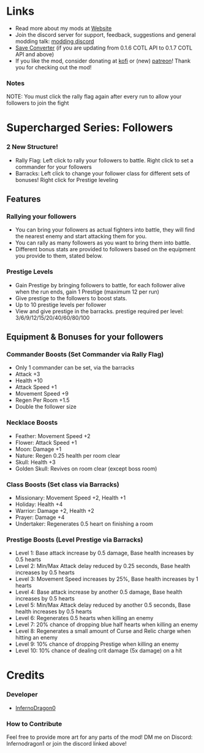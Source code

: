 # Links
- Read more about my mods at [Website](https://cotlmod.infernodragon.net/)
- Join the discord server for support, feedback, suggestions and general modding talk: [modding discord](https://discord.gg/MUjww9ndx2)
- [Save Converter](https://cotlminimod.infernodragon.net/saveconverter) (if you are updating from 0.1.6 COTL API to 0.1.7 COTL API and above) 
- If you like the mod, consider donating at [kofi](https://ko-fi.com/infernodragon0) or (new) [patreon](https://www.patreon.com/InfernoDragon0)! Thank you for checking out the mod!

### Notes
NOTE: You must click the rally flag again after every run to allow your followers to join the fight

# Supercharged Series: Followers

### 2 New Structure!
- Rally Flag: Left click to rally your followers to battle. Right click to set a commander for your followers
- Barracks: Left click to change your follower class for different sets of bonuses! Right click for Prestige leveling

## Features

### Rallying your followers
- You can bring your followers as actual fighters into battle, they will find the nearest enemy and start attacking them for you.
- You can rally as many followers as you want to bring them into battle.
- Different bonus stats are provided to followers based on the equipment you provide to them, stated below. 

### Prestige Levels
- Gain Prestige by bringing followers to battle, for each follower alive when the run ends, gain 1 Prestige (maximum 12 per run)
- Give prestige to the followers to boost stats.
- Up to 10 prestige levels per follower
- View and give prestige in the barracks. prestige required per level: 3/6/9/12/15/20/40/60/80/100

## Equipment & Bonuses for your followers
### Commander Boosts (Set Commander via Rally Flag)
- Only 1 commander can be set, via the barracks
- Attack +3
- Health +10
- Attack Speed +1
- Movement Speed +9
- Regen Per Room +1.5
- Double the follower size

### Necklace Boosts
- Feather: Movement Speed +2
- Flower: Attack Speed +1
- Moon: Damage +1
- Nature: Regen 0.25 health per room clear
- Skull: Health +3
- Golden Skull: Revives on room clear (except boss room)

### Class Boosts (Set class via Barracks)
- Missionary: Movement Speed +2, Health +1
- Holiday: Health +4
- Warrior: Damage +2, Health +2
- Prayer: Damage +4
- Undertaker: Regenerates 0.5 heart on finishing a room

### Prestige Boosts (Level Prestige via Barracks)
- Level 1: Base attack increase by 0.5 damage, Base health increases by 0.5 hearts
- Level 2: Min/Max Attack delay reduced by 0.25 seconds, Base health increases by 0.5 hearts
- Level 3: Movement Speed increases by 25%, Base health increases by 1 hearts
- Level 4: Base attack increase by another 0.5 damage, Base health increases by 0.5 hearts
- Level 5: Min/Max Attack delay reduced by another 0.5 seconds, Base health increases by 0.5 hearts
- Level 6: Regenerates 0.5 hearts when killing an enemy
- Level 7: 20% chance of dropping blue half hearts when killing an enemy
- Level 8: Regenerates a small amount of Curse and Relic charge when hitting an enemy
- Level 9: 10% chance of dropping Prestige when killing an enemy
- Level 10: 10% chance of dealing crit damage (5x damage) on a hit

# Credits

### Developer
- [InfernoDragon0](https://github.com/InfernoDragon0)

### How to Contribute
Feel free to provide more art for any parts of the mod! DM me on Discord: Infernodragon1 or join the discord linked above!